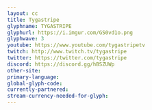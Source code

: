 ```yaml
---
layout: cc
title: Tygastripe
glyphname: TYGASTRIPE
glyphurl: https://i.imgur.com/GS0vd1o.png
glyphwave: 3
youtube: https://www.youtube.com/tygastripetv
twitch: http://www.twitch.tv/tygastripe
twitter: https://twitter.com/tygastripe
discord: https://discord.gg/hBSZUWp
other-site: 
primary-language: 
global-glyph-code: 
currently-partnered: 
stream-currency-needed-for-glyph: 
---
```


